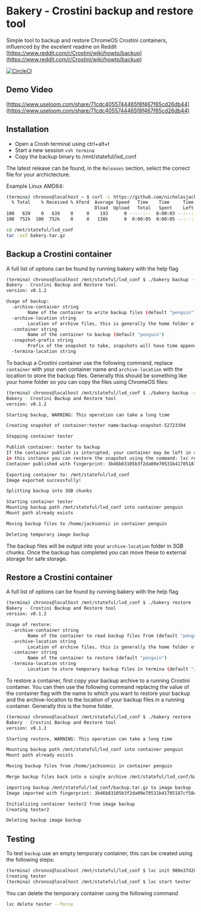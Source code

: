 # Bakery - Crostini backup and restore tool
Simple tool to backup and restore ChromeOS Crostini containers, influenced by the excelent readme on Reddit
[https://www.reddit.com/r/Crostini/wiki/howto/backup](https://www.reddit.com/r/Crostini/wiki/howto/backup)

[![CircleCI](https://circleci.com/gh/nicholasjackson/bakery.svg?style=svg)](https://circleci.com/gh/nicholasjackson/bakery)

## Demo Video
[https://www.useloom.com/share/71cdc4055744465f8f467f65cd26db44](https://www.useloom.com/share/71cdc4055744465f8f467f65cd26db44)

## Installation
* Open a Crosh terminal using ctrl+alt+t
* Start a new session `vsh termina`
* Copy the backup binary to /mnt/stateful/lxd_conf

The latest release can be found, in the `Releases` section, select the correct file for your archictecture.

Example Linux AMD64:
```bash
(termina) chronos@localhost ~ $ curl -L https://github.com/nicholasjackson/bakery/releases/download/v0.1.2/bakery_0.1.2_Linux_amd64.tar.gz -o /mnt/stateful/lxd_conf/bakery.tar.gz
  % Total    % Received % Xferd  Average Speed   Time    Time     Time  Current
                                 Dload  Upload   Total   Spent    Left  Speed
100   639    0   639    0     0    193      0 --:--:--  0:00:03 --:--:--  2158
100  752k  100  752k    0     0   138k      0  0:00:05  0:00:05 --:--:--  660k

cd /mnt/stateful/lxd_conf
tar -zxf bakery.tar.gz 
```

## Backup a Crostini container
A full list of options can be found by running bakery with the help flag

```bash
(termina) chronos@localhost /mnt/stateful/lxd_conf $ ./bakery backup --help
Bakery - Crostini Backup and Restore tool
version: v0.1.2

Usage of backup:
  -archive-container string
        Name of the container to write backup files (default "penguin")
  -archive-location string
        Location of archive files, this is generally the home folder of your current container (default "/home/chronos")
  -container string
        Name of the container to backup (default "penguin")
  -snapshot-prefix string
        Prefix of the snapshot to take, snapshots will have time appended to them (default "backup-snapshot")
  -termina-location string
```

To backup a Crostini container use the following command, replace `container` with your own container name and `archive-location` with the location to store the backup files.  Generally this should be something like your home folder so you can copy the files using ChromeOS files:

```bash
(termina) chronos@localhost /mnt/stateful/lxd_conf $ ./bakery backup -container tester -archive-location /home/jacksonnic
Bakery - Crostini Backup and Restore tool
version: v0.1.2

Starting backup, WARNING: This operation can take a long time

Creating snapshot of container:tester name:backup-snapshot-52723394

Stopping container tester

Publish container: tester to backup
If the container publish is interupted, your container may be left in a bad state,
in this instance you can restore the snapshot using the command: lxc restore tester backup-snapshot-52723394
Container published with fingerprint: 3b46b83105b3f2da09e70531b41705187cf58cc1e015eb14d1b1a778ef4b962f

Exporting container to: /mnt/stateful/lxd_conf
Image exported successfully!           

Splitting backup into 3GB chunks

Starting container tester
Mounting backup path /mnt/stateful/lxd_conf into container penguin
Mount path already exists

Moving backup files to /home/jacksonnic in container penguin

Deleting temporary image backup
```

The backup files will be output into your `archive-location` folder in 3GB chunks.  Once the backup has completed you can move these to external storage for safe storage.

## Restore a Crostini container
A full list of options can be found by running bakery with the help flag

```bash
(termina) chronos@localhost /mnt/stateful/lxd_conf $ ./bakery restore -help
Bakery - Crostini Backup and Restore tool
version: v0.1.2

Usage of restore:
  -archive-container string
        Name of the container to read backup files from (default "penguin")
  -archive-location string
        Location of archive files, this is generally the home folder of your current container (default "/home/chronos")
  -container string
        Name of the container to restore (default "penguin")
  -termina-location string
        Location to store temporary backup files in termina (default "/mnt/stateful/lxd_conf")
```

To restore a container, first copy your backup archive to a running Crostini container. You can then use the following command replacing the value of the container flag with the name to which you want to restore your backup and the archive-location to the location of your backup files in a running container. Generally this is the home folder. 

```bash
(termina) chronos@localhost /mnt/stateful/lxd_conf $ ./bakery restore --container tester2 -archive-location /home/jacksonnic
Bakery - Crostini Backup and Restore tool
version: v0.1.2

Starting restore, WARNING: This operation can take a long time

Mounting backup path /mnt/stateful/lxd_conf into container penguin
Mount path already exists

Moving backup files from /home/jacksonnic in container penguin

Merge backup files back into a single archive /mnt/stateful/lxd_conf/backup.tar.gz

importing backup /mnt/stateful/lxd_conf/backup.tar.gz to image backup
Image imported with fingerprint: 3b46b83105b3f2da09e70531b41705187cf58cc1e015eb14d1b1a778ef4b962f

Initializing container tester2 from image backup
Creating tester2

Deleting backup image backup

```

## Testing
To test `backup` use an empty temporary container, this can be created using the following steps:

```bash
(termina) chronos@localhost /mnt/stateful/lxd_conf $ lxc init 980e37d286ad tester
Creating tester
(termina) chronos@localhost /mnt/stateful/lxd_conf $ lxc start tester
```

You can delete the temporary container using the following command

```bash
lxc delete tester --force
```
